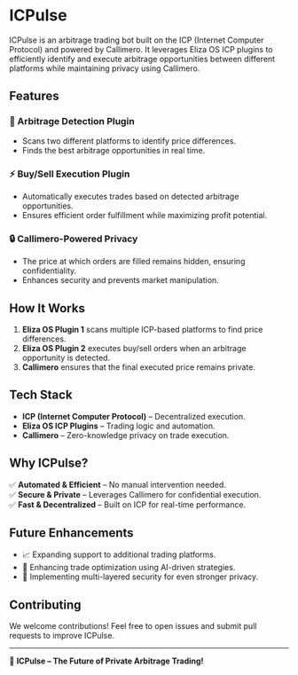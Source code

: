 # ICPulse

ICPulse is an arbitrage trading bot built on the ICP (Internet Computer Protocol) and powered by Callimero. It leverages Eliza OS ICP plugins to efficiently identify and execute arbitrage opportunities between different platforms while maintaining privacy using Callimero.

## Features

### 🚀 Arbitrage Detection Plugin  
- Scans two different platforms to identify price differences.  
- Finds the best arbitrage opportunities in real time.  

### ⚡ Buy/Sell Execution Plugin  
- Automatically executes trades based on detected arbitrage opportunities.  
- Ensures efficient order fulfillment while maximizing profit potential.  

### 🔒 Callimero-Powered Privacy  
- The price at which orders are filled remains hidden, ensuring confidentiality.  
- Enhances security and prevents market manipulation.  

## How It Works  

1. **Eliza OS Plugin 1** scans multiple ICP-based platforms to find price differences.  
2. **Eliza OS Plugin 2** executes buy/sell orders when an arbitrage opportunity is detected.  
3. **Callimero** ensures that the final executed price remains private.  

## Tech Stack  

- **ICP (Internet Computer Protocol)** – Decentralized execution.  
- **Eliza OS ICP Plugins** – Trading logic and automation.  
- **Callimero** – Zero-knowledge privacy on trade execution.  

## Why ICPulse?  

✅ **Automated & Efficient** – No manual intervention needed.  
✅ **Secure & Private** – Leverages Callimero for confidential execution.  
✅ **Fast & Decentralized** – Built on ICP for real-time performance.  

## Future Enhancements  

- 📈 Expanding support to additional trading platforms.  
- 🤖 Enhancing trade optimization using AI-driven strategies.  
- 🔐 Implementing multi-layered security for even stronger privacy.  

## Contributing  

We welcome contributions! Feel free to open issues and submit pull requests to improve ICPulse.  

---
🚀 **ICPulse – The Future of Private Arbitrage Trading!**  
